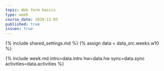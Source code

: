 ```yaml
---
topic: Web form basics
type: week
course_date: 2020-11-05
published: true
issues: true
---
```


{% include shared_settings.md %}
{% assign data = data_src.weeks.w10 %}

{% include week.md
  intro=data.intro
  hw=data.hw
  sync=data.sync
  activities=data.activities
%}

<!-- 
  - [Creating More Inclusive and Culturally Sensitive Forms](https://www.uxbooth.com/articles/creating-more-inclusive-and-culturally-sensitive-forms/)
  - [Styling Forms Accessibly](https://www.uxbooth.com/articles/styling-forms-accessibly/)
 -->

<!--
{::options auto_id_prefix="w13-" /}
{: .aside-wrapper}
<span class="highlighter">
[W13 Slides](files/w13.min.pdf){:target="_blank"} (PDF, 221 KB)
</span>


## Agenda

- Submitting Proj 3
- Accessibility + Inclusive Design
- Starting Proj 4
    - Proj 4 nav markup

## Homework
- Continue working on Project 4 markup and mobile styles

Old title: Forms + CSS variables

{::options auto_id_prefix="w10-" /}
 {: .aside-wrapper}
<span class="highlighter">
[W10 Slides](files/w10.min.pdf){:target="_blank"} (PDF, 62 KB)
</span>

## Agenda

- Discuss readings
- Questions about comps
- Merging project 2
- Setting up project 3
- Hands-on with form markup
- CSS variables

## Resources
- [Your first HTML form](https://developer.mozilla.org/en-US/docs/Learn/HTML/Forms/Your_first_HTML_form)
- [Learn CSS Variables in 5 minutes](https://www.freecodecamp.org/news/learn-css-variables-in-5-minutes-80cf63b4025d/) (ignore the section titled "How to access variables with JavaScript," as it's not relevant to this class)

## Homework

**For next week  11/7**
- 🎉 no class 🎉
-  Project 4 competitor analysis due (submit to [Google Drive](https://drive.google.com/drive/u/0/folders/11BqHx7wEOcq8eTKM_2WdC0gjGqAeekTS))
- Project 4 content due (submit to [Google Drive](https://drive.google.com/drive/u/0/folders/11BqHx7wEOcq8eTKM_2WdC0gjGqAeekTS)
- Work on your markup and styles for Project 3] (nothing to turn in, tho)

**For 11/14**
-  Project 3 due
  - We will spend the first half of the class doing some troubleshooting Project 3, but you should show up with the project as close to done as possible
-  Project 4 sketches and designs due
-->
